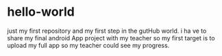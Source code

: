 # hello-world
just my first repository and my first step in the gutHub world. i ha ve to share my final android App project with my teacher so my first target is to upload my full app so my teacher could see my progress. 
